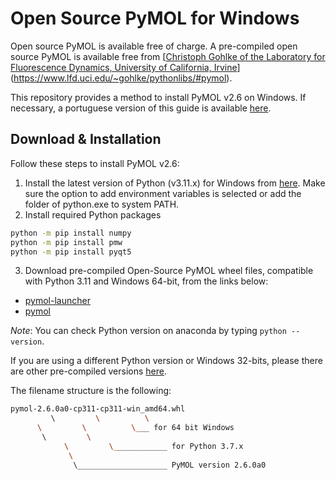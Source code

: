 # Open Source PyMOL for Windows

Open source PyMOL is available free of charge. A pre-compiled open source PyMOL is available free from [[Christoph Gohlke of the Laboratory for Fluorescence Dynamics, University of California, Irvine](http://www.lfd.uci.edu/~gohlke/pythonlibs/#pymol)](https://www.lfd.uci.edu/~gohlke/pythonlibs/#pymol).

This repository provides a method to install PyMOL v2.6 on Windows. If necessary, a portuguese version of this guide is available [here](https://github.com/LBC-LNBio/PyMOL4Win/blob/main/README_PT.md).

## Download & Installation

Follow these steps to install PyMOL v2.6:

1. Install the latest version of Python (v3.11.x) for Windows from [here](http://www.python.org/downloads/). Make sure the option to add environment variables is selected or add the folder of python.exe to system PATH.
2. Install required Python packages

```bash
python -m pip install numpy
python -m pip install pmw
python -m pip install pyqt5
```

3. Download pre-compiled Open-Source PyMOL wheel files, compatible with Python 3.11 and Windows 64-bit, from the links below:

- [pymol-launcher](https://github.com/LBC-LNBio/PyMOL4Win/releases/latest/download/pymol_launcher-2.1-cp37-cp37m-win_amd64.whl)
- [pymol](https://github.com/LBC-LNBio/PyMOL4Win/releases/latest/download/pymol-2.4.0-cp37-cp37m-win_amd64.whl)

_Note_: You can check Python version on anaconda by typing `python --version`.

If you are using a different Python version or Windows 32-bits, please there are other pre-compiled versions [here](https://www.lfd.uci.edu/~gohlke/pythonlibs/#pymol).

The filename structure is the following:


```bash
pymol‑2.6.0a0‑cp311‑cp311‑win_amd64.whl
         \         \          \
	  \         \          \___ for 64 bit Windows
	   \         \
            \         \____________ for Python 3.7.x
             \
              \____________________ PyMOL version 2.6.0a0
```
